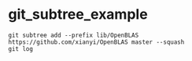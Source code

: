 # git_subtree_example

```
git subtree add --prefix lib/OpenBLAS https://github.com/xianyi/OpenBLAS master --squash                                      git log
```
